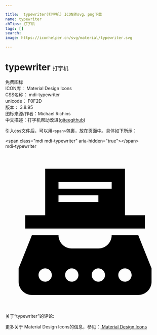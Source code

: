 ```yaml
---

title:  typewriter(打字机) ICON转svg、png下载
name: typewriter
zhTips: 打字机
tags: []
search: 
image: https://iconhelper.cn/svg/material/typewriter.svg

---
```


# typewriter  <small style="font-size: 60%;font-weight: 100">打字机</small>


<div class="detail-page">
<p>
<span><span class="badge-success badge">免费图标</span> </span>
<br/>
<span>
ICON库：
<span class="badge-secondary badge">Material Design Icons</span> 
</span>
<br/>
<span>
CSS名称：
<span class="badge-secondary badge">mdi-typewriter</span> 
</span>
<br/>
<span>
unicode：
<span class="badge-secondary badge">F0F2D</span> 
<copy-btn content='F0F2D' btn-title=""></copy-btn>
<copy-btn :content='String.fromCodePoint(parseInt("F0F2D", 16))' btn-title="复制U"></copy-btn>
</span>
<br/>
<span>
版本：
<span class="badge-secondary badge">3.8.95</span> 
</span>
<br/>
<span>图标来源/作者：<span class="badge-light badge">Michael Richins</span></span> 
<br/>
<span class="zh-detail">中文描述：<span class="badge-primary badge">打字机</span><span class="help-link"><span>帮助改进</span>(<a href="https://gitee.com/liuwave/icon-helper/edit/master/json/material/typewriter.json" target="_blank" rel="noopener noreferrer">gitee</a><a href="https://github.com/liuwave/icon-helper/edit/master/json/material/typewriter.json" target="_blank" rel="noopener noreferrer">github</a></span>)</span><br/>
</p>
</div>
<div class="alert alert-dark">
  <i class="mdi mdi-typewriter mdi-48px"></i>
  <i class="mdi mdi-typewriter mdi-36px"></i>
  <i class="mdi mdi-typewriter mdi-24px"></i>
  <i class="mdi mdi-typewriter mdi-18px"></i>
</div>
<div>
  <p>引入css文件后，可以用<code>&lt;span&gt;</code>包裹，放在页面中。具体如下所示：    
  </p>
  <div class="alert alert-primary" style="font-size: 14px">
    &lt;span class="mdi mdi-typewriter" aria-hidden="true"&gt;&lt;/span&gt;
    <copy-btn content='<span class="mdi mdi-typewriter" aria-hidden="true"></span>'></copy-btn>
  </div>
  <div class="alert alert-secondary">
    <i class="mdi mdi-typewriter"
    style="font-size: 24px"
    aria-hidden="true"></i> mdi-typewriter
    <copy-btn content="mdi-typewriter" btn-title="复制图标名称"></copy-btn>
  </div>
</div>
<div id="svg" class="svg-wrap">
<svg xmlns="http://www.w3.org/2000/svg" viewBox="0 0 24 24"><path d="M20 13H16C16 14.1 15.1 15 14 15H10C8.9 15 8 14.1 8 13H4L2 18V20C2 21.1 2.9 22 4 22H20C21.1 22 22 21.1 22 20V18M6 20C5.11 20 4.66 18.92 5.29 18.29C5.92 17.66 7 18.11 7 19C7 19.55 6.55 20 6 20M10 20C9.11 20 8.66 18.92 9.29 18.29C9.92 17.66 11 18.11 11 19C11 19.55 10.55 20 10 20M14 20C13.11 20 12.66 18.92 13.29 18.29C13.92 17.66 15 18.11 15 19C15 19.55 14.55 20 14 20M18 20C17.11 20 16.66 18.92 17.29 18.29C17.92 17.66 19 18.11 19 19C19 19.55 18.55 20 18 20M18 10V3H6V10H3V12H21V10M8 5H16V6H8M8 7H14V8H8" /></svg>
</div>
<detail full-name='mdi-typewriter'></detail>
<div>
<p>关于“typewriter”的评论:</p>
</div>
<Vssue title="关于“typewriter”的评论" ></Vssue>    
<div><p>更多关于 Material Design Icons的信息，参见：<a target="_blank" href="https://iconhelper.cn/material.html"> Material Design Icons</a>
</p></div>
